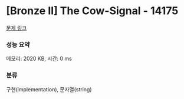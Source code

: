 # [Bronze II] The Cow-Signal - 14175 

[문제 링크](https://www.acmicpc.net/problem/14175) 

### 성능 요약

메모리: 2020 KB, 시간: 0 ms

### 분류

구현(implementation), 문자열(string)

